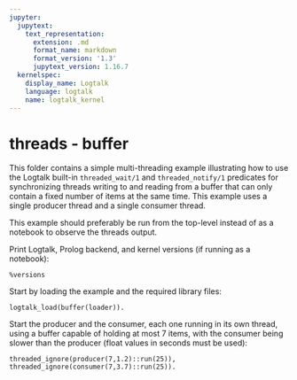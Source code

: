 ```yaml
---
jupyter:
  jupytext:
    text_representation:
      extension: .md
      format_name: markdown
      format_version: '1.3'
      jupytext_version: 1.16.7
  kernelspec:
    display_name: Logtalk
    language: logtalk
    name: logtalk_kernel
---
```


<!--
________________________________________________________________________

This file is part of Logtalk <https://logtalk.org/>  
SPDX-FileCopyrightText: 1998-2025 Paulo Moura <pmoura@logtalk.org>  
SPDX-License-Identifier: Apache-2.0

Licensed under the Apache License, Version 2.0 (the "License");
you may not use this file except in compliance with the License.
You may obtain a copy of the License at

    http://www.apache.org/licenses/LICENSE-2.0

Unless required by applicable law or agreed to in writing, software
distributed under the License is distributed on an "AS IS" BASIS,
WITHOUT WARRANTIES OR CONDITIONS OF ANY KIND, either express or implied.
See the License for the specific language governing permissions and
limitations under the License.
________________________________________________________________________
-->

# threads - buffer

This folder contains a simple multi-threading example illustrating how
to use the Logtalk built-in `threaded_wait/1` and `threaded_notify/1`
predicates for synchronizing threads writing to and reading from a buffer
that can only contain a fixed number of items at the same time. This
example uses a single producer thread and a single consumer thread.

This example should preferably be run from the top-level instead of as
a notebook to observe the threads output.

Print Logtalk, Prolog backend, and kernel versions (if running as a notebook):

```logtalk
%versions
```

Start by loading the example and the required library files:

```logtalk
logtalk_load(buffer(loader)).
```

Start the producer and the consumer, each one running in its own thread,
using a buffer capable of holding at most 7 items, with the consumer being
slower than the producer (float values in seconds must be used):

```logtalk
threaded_ignore(producer(7,1.2)::run(25)), threaded_ignore(consumer(7,3.7)::run(25)).
```

<!--
produced item 0 (1/7 items in the buffer)
consumed item 0 (0/7 items in the buffer)
produced item 1 (1/7 items in the buffer)
produced item 2 (2/7 items in the buffer)
produced item 3 (3/7 items in the buffer)
produced item 4 (4/7 items in the buffer)
consumed item 1 (3/7 items in the buffer)
produced item 5 (4/7 items in the buffer)
produced item 6 (5/7 items in the buffer)
produced item 7 (6/7 items in the buffer)
consumed item 2 (5/7 items in the buffer)
produced item 8 (6/7 items in the buffer)
consumed item 3 (5/7 items in the buffer)
produced item 9 (6/7 items in the buffer)
consumed item 4 (5/7 items in the buffer)
produced item 10 (6/7 items in the buffer)
consumed item 5 (5/7 items in the buffer)
produced item 11 (6/7 items in the buffer)
produced item 12 (7/7 items in the buffer)
consumed item 6 (6/7 items in the buffer)
produced item 13 (7/7 items in the buffer)
consumed item 7 (6/7 items in the buffer)
produced item 14 (7/7 items in the buffer)
consumed item 8 (6/7 items in the buffer)
produced item 15 (7/7 items in the buffer)
consumed item 9 (6/7 items in the buffer)
produced item 16 (7/7 items in the buffer)
consumed item 10 (6/7 items in the buffer)
produced item 17 (7/7 items in the buffer)
consumed item 11 (6/7 items in the buffer)
produced item 18 (7/7 items in the buffer)
consumed item 12 (6/7 items in the buffer)
produced item 19 (7/7 items in the buffer)
consumed item 13 (6/7 items in the buffer)
produced item 20 (7/7 items in the buffer)
consumed item 14 (6/7 items in the buffer)
produced item 21 (7/7 items in the buffer)
consumed item 15 (6/7 items in the buffer)
produced item 22 (7/7 items in the buffer)
consumed item 16 (6/7 items in the buffer)
produced item 23 (7/7 items in the buffer)
consumed item 17 (6/7 items in the buffer)
produced item 24 (7/7 items in the buffer)
consumed item 18 (6/7 items in the buffer)
consumed item 19 (5/7 items in the buffer)
consumed item 20 (4/7 items in the buffer)
consumed item 21 (3/7 items in the buffer)
consumed item 22 (2/7 items in the buffer)
consumed item 23 (1/7 items in the buffer)
consumed item 24 (0/7 items in the buffer)
-->

